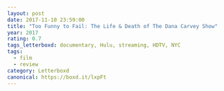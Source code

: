 ```yaml
---
layout: post 
date: 2017-11-10 23:59:00
title: "Too Funny to Fail: The Life & Death of The Dana Carvey Show"
year: 2017
rating: 0.7
tags_letterboxd: documentary, Hulu, streaming, HDTV, NYC
tags:
  - film
  - review
category: Letterboxd
canonical: https://boxd.it/lxpFt
---
```


